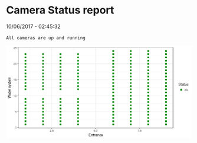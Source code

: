Camera Status report
================
10/06/2017 - 02:45:32

    All cameras are up and running

![](camreport_files/figure-markdown_github/unnamed-chunk-2-1.png)
